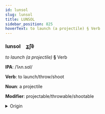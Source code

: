 ```yaml
---
id: lunsol
slug: lunsol
title: LUNSOL
sidebar_position: 825
hoverText: to launch (a projectile) § Verb
---
```


### lunsol&emsp;<span kind="abugida">ʓ̃ʃɐ͊</span>

*to launch (a projectile)* **§** Verb

**IPA**: /ˈlʌn.sɑl/

**Verb**: to launch/throw/shoot

**Noun**: a projectile

**Modifier**: projectable/throwable/shootable

<details>
    <summary>Origin</summary>
    Portuguese lançar /lɐ̃ˈsaɾ/<br/>
    <em>Romance Language Family</em>
</details>